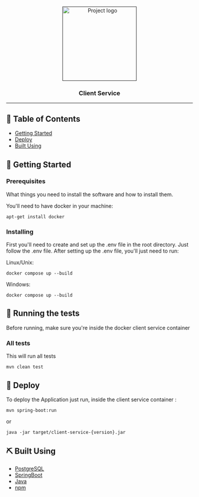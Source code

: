 <p align="center">
  <a href="" rel="noopener">
 <img width=200px height=200px src="https://media.licdn.com/dms/image/C4D12AQFhlYow_0XQBA/article-cover_image-shrink_720_1280/0/1571543597550?e=2147483647&v=beta&t=eMSv7ImH2VbFDl2pcDJA4iFaerOpSghtaz7tJEuDGok" alt="Project logo"></a>
</p>

<h3 align="center">Client Service</h3>

---

## 📝 Table of Contents
- [Getting Started](#getting_started)
- [Deploy](#deploy)
- [Built Using](#built_using)

## 🏁 Getting Started <a name = "getting_started"></a>

### Prerequisites
What things you need to install the software and how to install them.

You'll need to have docker in your machine:
```
apt-get install docker
```

### Installing
First you'll need to create and set up the .env file in the root directory. Just follow the .env file. 
After setting up the .env file, you'll just need to run:

Linux/Unix:
```
docker compose up --build
```
Windows:
```
docker compose up --build
```
## 🔧 Running the tests <a name = "tests"></a>
Before running, make sure you're inside the docker client service container

### All tests
This will run all tests

```
mvn clean test
```

## 🎈 Deploy <a name="deploy"></a>
To deploy the Application just run, inside the client service container :

```
mvn spring-boot:run
```
or

```
java -jar target/client-service-{version}.jar
```
## ⛏️ Built Using <a name = "built_using"></a>
- [PostgreSQL](https://www.postgresql.org/)
- [SpringBoot](https://spring.io/projects/spring-boot)
- [Java](https://www.java.com)
- [npm](https://www.npmjs.com/)
